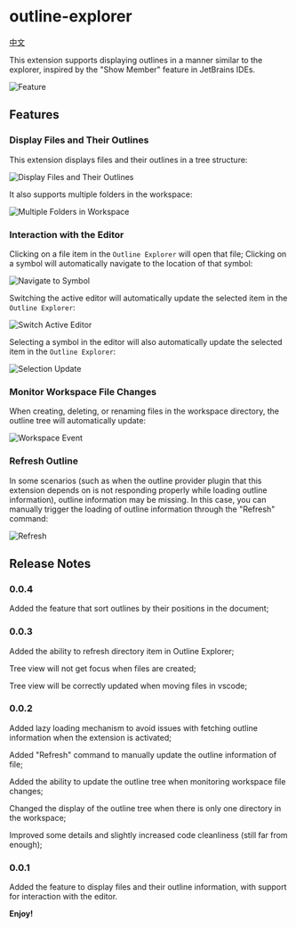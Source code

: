 # outline-explorer

[中文](https://github.com/qishan233/outline-explorer/blob/main/README_ZH.md)

This extension supports displaying outlines in a manner similar to the explorer, inspired by the "Show Member" feature in JetBrains IDEs.

![Feature](https://raw.githubusercontent.com/qishan233/images/main/vscode-extension/20241207181650.png)

## Features

### Display Files and Their Outlines

This extension displays files and their outlines in a tree structure:

![Display Files and Their Outlines](https://raw.githubusercontent.com/qishan233/images/main/vscode-extension/20241207182357.png)

It also supports multiple folders in the workspace:

![Multiple Folders in Workspace](https://raw.githubusercontent.com/qishan233/images/main/vscode-extension/20241207182918.png)

### Interaction with the Editor

Clicking on a file item in the `Outline Explorer` will open that file; Clicking on a symbol will automatically navigate to the location of that symbol:

![Navigate to Symbol](https://raw.githubusercontent.com/qishan233/images/main/vscode-extension/navigate-to-symbol.gif)

Switching the active editor will automatically update the selected item in the `Outline Explorer`:

![Switch Active Editor](https://raw.githubusercontent.com/qishan233/images/main/vscode-extension/change-active-editor.gif)

Selecting a symbol in the editor will also automatically update the selected item in the `Outline Explorer`:

![Selection Update](https://raw.githubusercontent.com/qishan233/images/main/vscode-extension/selection-update-item.gif)

### Monitor Workspace File Changes

When creating, deleting, or renaming files in the workspace directory, the outline tree will automatically update:

![Workspace Event](https://raw.githubusercontent.com/qishan233/images/main/vscode-extension/workspace-file-event.gif)

### Refresh Outline

In some scenarios (such as when the outline provider plugin that this extension depends on is not responding properly while loading outline information), outline information may be missing. In this case, you can manually trigger the loading of outline information through the "Refresh" command:

![Refresh](https://raw.githubusercontent.com/qishan233/images/main/vscode-extension/refresh.gif)

## Release Notes

### 0.0.4

Added the feature that sort outlines by their positions in the document;

### 0.0.3

Added the ability to refresh directory item in Outline Explorer;

Tree view will not get focus when files are created;

Tree view will be correctly updated when moving files in vscode;

### 0.0.2

Added lazy loading mechanism to avoid issues with fetching outline information when the extension is activated;

Added "Refresh" command to manually update the outline information of file;

Added the ability to update the outline tree when monitoring workspace file changes;

Changed the display of the outline tree when there is only one directory in the workspace;

Improved some details and slightly increased code cleanliness (still far from enough);

### 0.0.1

Added the feature to display files and their outline information, with support for interaction with the editor.

**Enjoy!**
